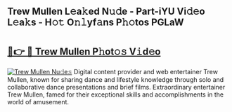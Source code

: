 ## Trew Mullen L𝚎a𝚔ed N𝚞𝚍e - Part-iYU Vi𝚍𝚎o L𝚎a𝚔s - H𝚘𝚝 O𝚗𝚕yf𝚊ns P𝚑𝚘tos PGLaW

# <h2><a href="http://kf2da03.oniu.top/?m=Trew+Mullen">🔗👉 🔴 Trew Mullen P𝚑ot𝚘𝚜 V𝚒d𝚎o</a></h2>

[![Trew Mullen Nu𝚍e𝚜](https://i.imgur.com/0qMVB7G.gif)](http://kf2da03.oniu.top/?m=Trew+Mullen)
Digital content provider and web entertainer Trew Mullen, known for sharing dance and lifestyle knowledge through solo and collaborative dance presentations and brief films. Extraordinary entertainer Trew Mullen, famed for their exceptional skills and accomplishments in the world of amusement.  
